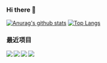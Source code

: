 ### Hi there 👋

<!--
**awamwang/awamwang** is a ✨ _special_ ✨ repository because its `README.md` (this file) appears on your GitHub profile.

Here are some ideas to get you started:

- 🔭 I’m currently working on ...
- 🌱 I’m currently learning ...
- 👯 I’m looking to collaborate on ...
- 🤔 I’m looking for help with ...
- 💬 Ask me about ...
- 📫 How to reach me: ...
- 😄 Pronouns: ...
- ⚡ Fun fact: ...
-->

[![Anurag's github stats](https://github-readme-stats.vercel.app/api?username=awamwang)](https://github.com/anuraghazra/github-readme-stats)
[![Top Langs](https://github-readme-stats.vercel.app/api/top-langs/?username=awamwang)](https://github.com/anuraghazra/github-readme-stats)

### 最近项目

<!-- vue-number-directive -->
<a href="https://github.com/awamwang/vue-number-directive">
  <img align="left" src="https://github-readme-stats.vercel.app/api/pin/?username=awamwang&repo=vue-number-directive" />
</a>

<!-- koa-route-schema -->
<a href="https://github.com/awamwang/koa-route-schema">
  <img align="left" src="https://github-readme-stats.vercel.app/api/pin/?username=awamwang&repo=koa-route-schema" />
</a>

<!-- code-tell-you-javascript -->
<a href="https://github.com/awamwang/code-tell-you-javascript">
  <img align="center" src="https://github-readme-stats.vercel.app/api/pin/?username=awamwang&repo=code-tell-you-javascript" />
</a>

<!-- develop-knowledge-graphic -->
<a href="https://github.com/awamwang/develop-knowledge-graphic">
  <img align="left" src="https://github-readme-stats.vercel.app/api/pin/?username=awamwang&repo=develop-knowledge-graphic" />
</a>

<!-- vue-number-directive 
<a href="https://github.com/awamwang/create-js-module">
  <img align="left" src="https://github-readme-stats.vercel.app/api/pin/?username=awamwang&repo=create-js-module" />
</a>
-->
